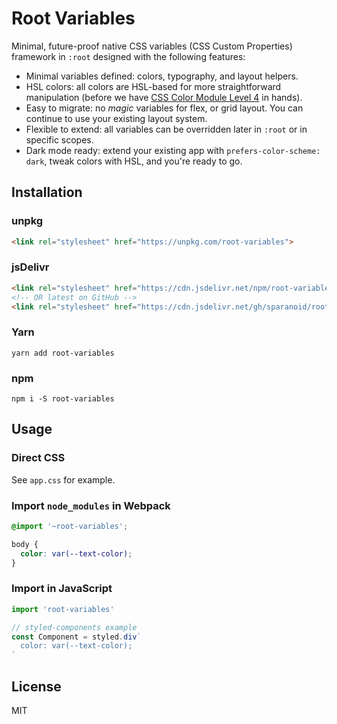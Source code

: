 # Root Variables

Minimal, future-proof native CSS variables (CSS Custom Properties) framework in `:root` designed with the following features:

- Minimal variables defined: colors, typography, and layout helpers.
- HSL colors: all colors are HSL-based for more straightforward manipulation (before we have [CSS Color Module Level 4](https://drafts.csswg.org/css-color/) in hands).
- Easy to migrate: no *magic* variables for flex, or grid layout. You can continue to use your existing layout system.
- Flexible to extend: all variables can be overridden later in `:root` or in specific scopes.
- Dark mode ready: extend your existing app with `prefers-color-scheme: dark`, tweak colors with HSL, and you're ready to go.

## Installation

### unpkg

```html
<link rel="stylesheet" href="https://unpkg.com/root-variables">
```

### jsDelivr

```html
<link rel="stylesheet" href="https://cdn.jsdelivr.net/npm/root-variables/root-variables.css">
<!-- OR latest on GitHub -->
<link rel="stylesheet" href="https://cdn.jsdelivr.net/gh/sparanoid/root-variables/root-variables.css">
```

### Yarn

```shell
yarn add root-variables
```

### npm

```shell
npm i -S root-variables
```

## Usage

### Direct CSS

See `app.css` for example.

### Import `node_modules` in Webpack

```css
@import '~root-variables';

body {
  color: var(--text-color);
}
```

### Import in JavaScript

```js
import 'root-variables'

// styled-components example
const Component = styled.div`
  color: var(--text-color);
`
```

## License

MIT
